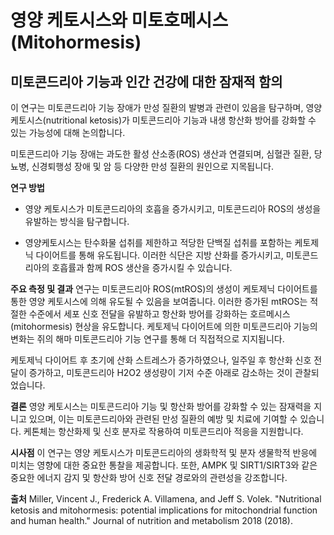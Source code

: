 ﻿

# 영양 케토시스와 미토호메시스(Mitohormesis)

## 미토콘드리아 기능과 인간 건강에 대한 잠재적 함의

이 연구는 미토콘드리아 기능 장애가 만성 질환의 발병과 관련이 있음을 탐구하며, 영양 케토시스(nutritional ketosis)가 미토콘드리아 기능과 내생 항산화 방어를 강화할 수 있는 가능성에 대해 논의합니다. 

미토콘드리아 기능 장애는 과도한 활성 산소종(ROS) 생산과 연결되며, 심혈관 질환, 당뇨병, 신경퇴행성 장애 및 암 등 다양한 만성 질환의 원인으로 지목됩니다​​.

**연구 방법**
 - 영양 케토시스가 미토콘드리아의 호흡을 증가시키고, 미토콘드리아 ROS의 생성을 유발하는 방식을 탐구합니다. 
 
 - 영양케토시스는 탄수화물 섭취를 제한하고 적당한 단백질 섭취를 포함하는 케토제닉 다이어트를 통해 유도됩니다.
이러한 식단은 지방 산화를 증가시키고, 미토콘드리아의 호흡률과 함께 ROS 생산을 증가시킬 수 있습니다​​.

**주요 측정 및 결과**
연구는 미토콘드리아 ROS(mtROS)의 생성이 케토제닉 다이어트를 통한 영양 케토시스에 의해 유도될 수 있음을 보여줍니다. 이러한 증가된 mtROS는 적절한 수준에서 세포 신호 전달을 유발하고 항산화 방어를 강화하는 호르메시스(mitohormesis) 현상을 유도합니다​​. 케토제닉 다이어트에 의한 미토콘드리아 기능의 변화는 쥐의 해마 미토콘드리아 기능 연구를 통해 더 직접적으로 지지됩니다. 

케토제닉 다이어트 후 초기에 산화 스트레스가 증가하였으나, 일주일 후 항산화 신호 전달이 증가하고, 미토콘드리아 H2O2 생성량이 기저 수준 아래로 감소하는 것이 관찰되었습니다​​.

**결론**
영양 케토시스는 미토콘드리아 기능 및 항산화 방어를 강화할 수 있는 잠재력을 지니고 있으며, 이는 미토콘드리아와 관련된 만성 질환의 예방 및 치료에 기여할 수 있습니다. 케톤체는 항산화제 및 신호 분자로 작용하여 미토콘드리아 적응을 지원합니다​​.

**시사점** 
이 연구는 영양 케토시스가 미토콘드리아의 생화학적 및 분자 생물학적 반응에 미치는 영향에 대한 중요한 통찰을 제공합니다. 또한, AMPK 및 SIRT1/SIRT3와 같은 중요한 에너지 감지 및 항산화 방어 신호 전달 경로와의 관련성을 강조합니다.

**출처**
Miller, Vincent J., Frederick A. Villamena, and Jeff S. Volek. "Nutritional ketosis and mitohormesis: potential implications for mitochondrial function and human health." Journal of nutrition and metabolism 2018 (2018).
